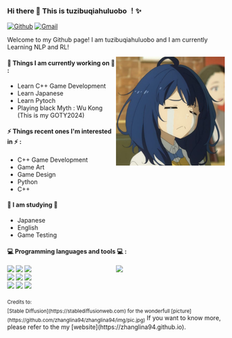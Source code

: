 ### Hi there 👋 This is tuzibuqiahuluobo ！✨ 
 
 
[![Github](https://img.shields.io/badge/-Github-000?style=flat&logo=Github&logoColor=white)](https://github.com/tuzibuqiahuluobo)
[![Gmail](https://img.shields.io/badge/-Gmail-c14438?style=flat&logo=Gmail&logoColor=white)](a2672172829@gmail.com)
 
Welcome to my Github page! I am tuzibuqiahuluobo and I am currently Learning NLP and RL!  
 
<img align="right" alt="img" src="https://github.com/tuzibuqiahuluobo/tuzibuqiahuluobo/blob/main/blob/main/img/pic.jpg" width="50%" height="auto" />
 
 
#### 🌱 Things I am currently working on 🌱 : 
- Learn C++ Game Development
- Learn Japanese
- Learn Pytoch
- Playing black Myth : Wu Kong (This is my GOTY2024)

#### ⚡ Things recent ones I'm interested in ⚡ : 
- C++ Game Development
- Game Art
- Game Design
- Python
- C++
#### 🌻 I am studying 🌻
- Japanese
- English
- Game Testing
#### :computer: Programming languages and tools :computer: : 
<p>
<img width="50%" align="right" src="https://github-readme-stats.vercel.app/api?username=tuzibuqiahuluobo&show_icons=true&hide_border=true" />
<code><img width="10%" src="https://www.vectorlogo.zone/logos/ubuntu/ubuntu-ar21.svg"></code>
<code><img width="10%" src="https://www.vectorlogo.zone/logos/python/python-ar21.svg"></code>
<code><img width="10%" src="https://www.vectorlogo.zone/logos/tensorflow/tensorflow-ar21.svg"></code>
<br />
<code><img width="10%" src="https://www.vectorlogo.zone/logos/git-scm/git-scm-ar21.svg"></code>
<code><img width="10%" src="https://www.vectorlogo.zone/logos/virtualbox/virtualbox-ar21.svg"></code>
<code><img width="10%" src="https://www.vectorlogo.zone/logos/visualstudio_code/visualstudio_code-ar21.svg"></code>
<br />
<code><img width="10%" src="https://www.vectorlogo.zone/logos/reactjs/reactjs-ar21.svg"></code>
<code><img width="10%" src="https://www.vectorlogo.zone/logos/w3_css/w3_css-ar21.svg"></code>
<code><img width="10%" src="https://www.vectorlogo.zone/logos/broccolijs/broccolijs-ar21.svg"></code>
</p>
<sub>Credits to: <br/>[Stable Diffusion](https://stablediffusionweb.com) for the wonderfull [picture](https://github.com/zhanglina94/zhanglina94/img/pic.jpg)</sub>
If you want to know more, please refer to the my [website](https://zhanglina94.github.io).
